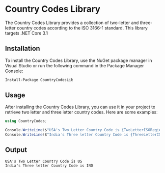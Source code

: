 # Country Codes Library

The Country Codes Library provides a collection of two-letter and three-letter country codes according to the ISO 3166-1 standard. 
This library targets .NET Core 3.1

## Installation

To install the Country Codes Library, use the NuGet package manager in Visual Studio or run the following command in the Package Manager Console:

```bash
Install-Package CountryCodesLib
```

## Usage

After installing the Country Codes Library, you can use it in your project to retrieve two letter and three letter country codes. Here are some examples:

```cs
using CountryCodes;

Console.WriteLine($"USA's Two Letter Country Code is {TwoLetterISORegionCode.UnitedStates}");
Console.WriteLine($"India's Three letter Country Code is {ThreeLetterISORegionCode.India}");
```

## Output
```console
USA's Two Letter Country Code is US
India's Three letter Country Code is IND
```